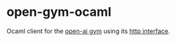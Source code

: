 # open-gym-ocaml

Ocaml client for the [open-ai gym](https://gym.openai.com) using its [http interface](https://github.com/openai/gym-http-api).
